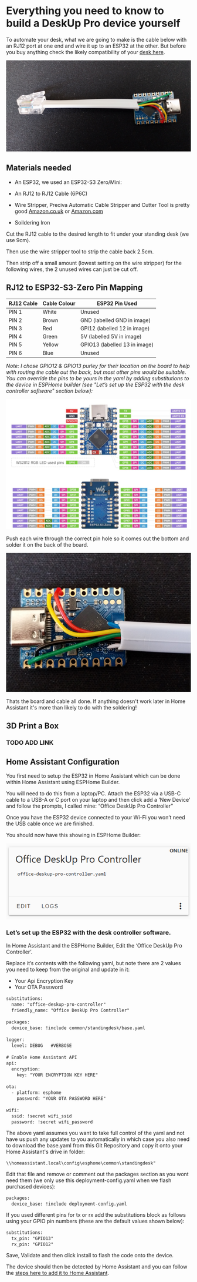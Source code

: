 # Everything you need to know to build a DeskUp Pro device yourself

To automate your desk, what we are going to make is the cable below with an RJ12 port at one end and wire it up to an ESP32 at the other.  But before you buy anything check the likely compatibility of your [desk here](/docs/compatibility.md).


![](images/diy-board-and-cable-nocase.JPG)


## Materials needed
- An ESP32, we used an ESP32-S3 Zero/Mini:

- An RJ12 to RJ12 Cable (6P6C)

- Wire Stripper, Preciva Automatic Cable Stripper and Cutter Tool is pretty good [Amazon.co.uk](https://amzn.to/3FbW10A) or [Amazon.com](https://amzn.to/4iwLz20)

- Soildering Iron


Cut the RJ12 cable to the desired length to fit under your standing desk (we use 9cm).

Then use the wire stripper tool to strip the cable back 2.5cm. 

Then strip off a small amount (lowest setting on the wire stripper) for the following wires, the 2 unused wires can just be cut off.


## RJ12 to ESP32-S3-Zero Pin Mapping

| RJ12 Cable | Cable Colour | ESP32 Pin Used |
| ---------- | ------------ | -------------- |
| PIN 1 | White | Unused |
| PIN 2 | Brown | GND (labelled GND in image) |
| PIN 3 | Red   | GPI12 (labelled 12 in image) |
| PIN 4 | Green | 5V (labelled 5V in image) |
| PIN 5 | Yellow| GPIO13 (labelled 13 in image) |
| PIN 6 | Blue  | Unused |

_Note: I chose GPIO12 & GPIO13 purley for their location on the board to help with routing the cable out the back, but most other pins would be suitable. You can override the pins to be yours in the yaml by adding substitutions to the device in ESPHome builder (see "Let’s set up the ESP32 with the desk controller software" section below):_


![](images/esp32-s3-zero-pinlayout.png)

Push each wire through the correct pin hole so it comes out the bottom and solder it on the back of the board.

![](images/diy-board-closeup.jpg)

Thats the board and cable all done.  If anything doesn't work later in Home Assistant it's more than likely to do with the soldering!


## 3D Print a Box
### TODO ADD LINK


## Home Assistant Configuration
You first need to setup the ESP32 in Home Assistant which can be done within Home Assistant using ESPHome Builder.

You will need to do this from a laptop/PC. Attach the ESP32 via a USB-C cable to a USB-A or C port on your laptop and then click add a ‘New Device’ and follow the prompts, I called mine: “Office DeskUp Pro Controller”

Once you have the ESP32 device connected to your Wi-Fi you won’t need the USB cable once we are finished.

You should now have this showing in ESPHome Builder:

![](images/diy-esphome-device.png)


### Let’s set up the ESP32 with the desk controller software.

In Home Assistant and the ESPHome Builder, Edit the ‘Office DeskUp Pro Controller’. 

Replace it’s contents with the following yaml, but note there are 2 values you need to keep from the original and update in it:

- Your Api Encryption Key
- Your OTA Password

```
substitutions:
  name: "office-deskup-pro-controller"
  friendly_name: "Office DeskUp Pro Controller"

packages:
  device_base: !include common/standingdesk/base.yaml

logger:
  level: DEBUG   #VERBOSE

# Enable Home Assistant API
api:
  encryption:
    key: "YOUR ENCRYPTION KEY HERE"

ota:
  - platform: esphome
    password: "YOUR OTA PASSWORD HERE"

wifi:
  ssid: !secret wifi_ssid
  password: !secret wifi_password
```

The above yaml assumes you want to take full control of the yaml and not have us push any updates to you automatically in which case you also need to download the base.yaml from this Git Repository and copy it onto your Home Assistant's drive in folder: 

```
\\homeassistant.local\config\esphome\common\standingdesk"
```

Edit that file and remove or comment out the packages section as you wont need them (we only use this deployment-config.yaml when we flash purchased devices):

```
packages:
  device_base: !include deployment-config.yaml
```

If you used different pins for tx or rx add the substitutions block as follows using your GPIO pin numbers (these are the default values shown below):
```
substitutions:
  tx_pin: "GPIO13"
  rx_pin: "GPIO12"
```

Save, Validate and then click install to flash the code onto the device.

The device should then be detected by Home Assistant and you can follow the [steps here to add it to Home Assistant](/docs/setup/add-to-home-assistant.md).

